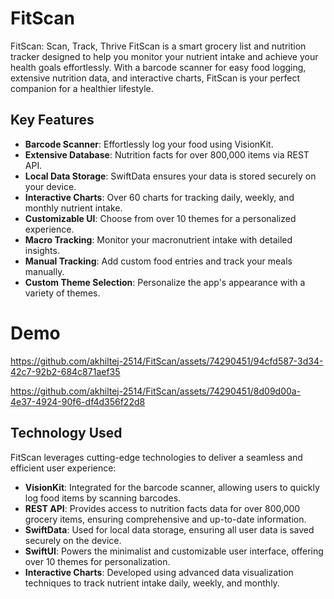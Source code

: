 # FitScan

FitScan: Scan, Track, Thrive
FitScan is a smart grocery list and nutrition tracker designed to help you monitor your nutrient intake and achieve your health goals effortlessly. With a barcode scanner for easy food logging, extensive nutrition data, and interactive charts, FitScan is your perfect companion for a healthier lifestyle.

## Key Features

- **Barcode Scanner**: Effortlessly log your food using VisionKit.
- **Extensive Database**: Nutrition facts for over 800,000 items via REST API.
- **Local Data Storage**: SwiftData ensures your data is stored securely on your device.
- **Interactive Charts**: Over 60 charts for tracking daily, weekly, and monthly nutrient intake.
- **Customizable UI**: Choose from over 10 themes for a personalized experience.
- **Macro Tracking**: Monitor your macronutrient intake with detailed insights.
- **Manual Tracking**: Add custom food entries and track your meals manually.
- **Custom Theme Selection**: Personalize the app's appearance with a variety of themes.

# Demo
https://github.com/akhiltej-2514/FitScan/assets/74290451/94cfd587-3d34-42c7-92b2-684c871aef35

https://github.com/akhiltej-2514/FitScan/assets/74290451/8d09d00a-4e37-4924-90f6-df4d356f22d8


## Technology Used

FitScan leverages cutting-edge technologies to deliver a seamless and efficient user experience:

- **VisionKit**: Integrated for the barcode scanner, allowing users to quickly log food items by scanning barcodes.
- **REST API**: Provides access to nutrition facts data for over 800,000 grocery items, ensuring comprehensive and up-to-date information.
- **SwiftData**: Used for local data storage, ensuring all user data is saved securely on the device.
- **SwiftUI**: Powers the minimalist and customizable user interface, offering over 10 themes for personalization.
- **Interactive Charts**: Developed using advanced data visualization techniques to track nutrient intake daily, weekly, and monthly.




